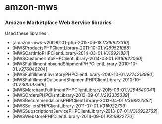 amzon-mws
===========================

### Amazon Marketplace Web Service libraries

Used these libraries :

- [amazon-mws-v20090101-php-2015-06-18._V316922310_]
- [MWSProductsPHPClientLibrary-2011-10-01._V269521068_]
- [MWSCartInfoPHPClientLibrary-2014-03-01._V316921881_]
- [MWSCustomerInfoPHPClientLibrary-2014-03-01._V316922060_]
- [MWSFulfillmentInboundShipmentPHPClientLibrary-2010-10-01._V276046204_]
- [MWSFulfillmentInventoryPHPClientLibrary-2010-10-01._V274218980_]
- [MWSFulfillmentOutboundShipmentPHPClientLibrary-2010-10-01._V300197569_]
- [MWSMerchantFulfillmentPHPClientLibrary-2015-06-01._V294540041_]
- [MWSOrdersPHPClientLibrary-2013-09-01._V293335039_]
- [MWSRecommendationsPHPClientLibrary-2013-04-01._V316922852_]
- [MWSSellersPHPClientLibrary-2011-07-01._V316922799_]
- [MWSSubscriptionsServicePHPClientLibrary-2013-07-01._V316922762_]
- [MWSWebstorePHPClientLibrary-2014-09-01._V316922770_]